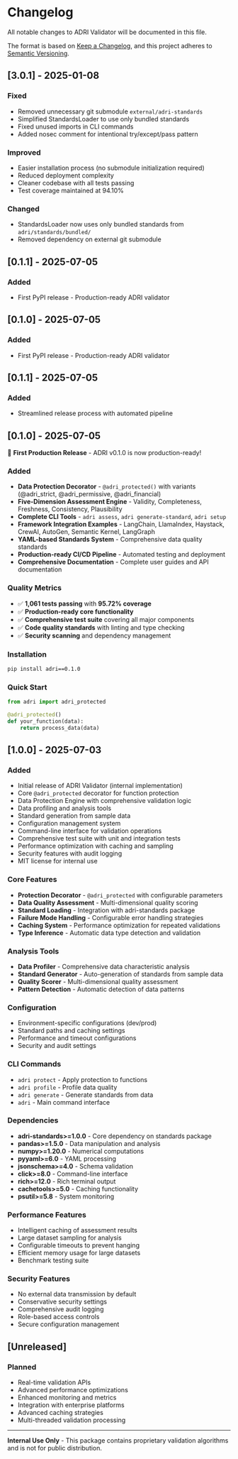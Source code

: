 # Changelog

All notable changes to ADRI Validator will be documented in this file.

The format is based on [Keep a Changelog](https://keepachangelog.com/en/1.0.0/),
and this project adheres to [Semantic Versioning](https://semver.org/spec/v2.0.0.html).

## [3.0.1] - 2025-01-08

### Fixed
- Removed unnecessary git submodule `external/adri-standards`
- Simplified StandardsLoader to use only bundled standards
- Fixed unused imports in CLI commands
- Added nosec comment for intentional try/except/pass pattern

### Improved
- Easier installation process (no submodule initialization required)
- Reduced deployment complexity
- Cleaner codebase with all tests passing
- Test coverage maintained at 94.10%

### Changed
- StandardsLoader now uses only bundled standards from `adri/standards/bundled/`
- Removed dependency on external git submodule

## [0.1.1] - 2025-07-05

### Added
- First PyPI release - Production-ready ADRI validator

## [0.1.0] - 2025-07-05

### Added
- First PyPI release - Production-ready ADRI validator

## [0.1.1] - 2025-07-05

### Added
- Streamlined release process with automated pipeline

## [0.1.0] - 2025-07-05

🎉 **First Production Release** - ADRI v0.1.0 is now production-ready!

### Added
- **Data Protection Decorator** - `@adri_protected()` with variants (@adri_strict, @adri_permissive, @adri_financial)
- **Five-Dimension Assessment Engine** - Validity, Completeness, Freshness, Consistency, Plausibility
- **Complete CLI Tools** - `adri assess`, `adri generate-standard`, `adri setup`
- **Framework Integration Examples** - LangChain, LlamaIndex, Haystack, CrewAI, AutoGen, Semantic Kernel, LangGraph
- **YAML-based Standards System** - Comprehensive data quality standards
- **Production-ready CI/CD Pipeline** - Automated testing and deployment
- **Comprehensive Documentation** - Complete user guides and API documentation

### Quality Metrics
- ✅ **1,061 tests passing** with **95.72% coverage**
- ✅ **Production-ready core functionality**
- ✅ **Comprehensive test suite** covering all major components
- ✅ **Code quality standards** with linting and type checking
- ✅ **Security scanning** and dependency management

### Installation
```bash
pip install adri==0.1.0
```

### Quick Start
```python
from adri import adri_protected

@adri_protected()
def your_function(data):
    return process_data(data)
```

## [1.0.0] - 2025-07-03

### Added
- Initial release of ADRI Validator (internal implementation)
- Core `@adri_protected` decorator for function protection
- Data Protection Engine with comprehensive validation logic
- Data profiling and analysis tools
- Standard generation from sample data
- Configuration management system
- Command-line interface for validation operations
- Comprehensive test suite with unit and integration tests
- Performance optimization with caching and sampling
- Security features with audit logging
- MIT license for internal use

### Core Features
- **Protection Decorator** - `@adri_protected` with configurable parameters
- **Data Quality Assessment** - Multi-dimensional quality scoring
- **Standard Loading** - Integration with adri-standards package
- **Failure Mode Handling** - Configurable error handling strategies
- **Caching System** - Performance optimization for repeated validations
- **Type Inference** - Automatic data type detection and validation

### Analysis Tools
- **Data Profiler** - Comprehensive data characteristic analysis
- **Standard Generator** - Auto-generation of standards from sample data
- **Quality Scorer** - Multi-dimensional quality assessment
- **Pattern Detection** - Automatic detection of data patterns

### Configuration
- Environment-specific configurations (dev/prod)
- Standard paths and caching settings
- Performance and timeout configurations
- Security and audit settings

### CLI Commands
- `adri protect` - Apply protection to functions
- `adri profile` - Profile data quality
- `adri generate` - Generate standards from data
- `adri` - Main command interface

### Dependencies
- **adri-standards>=1.0.0** - Core dependency on standards package
- **pandas>=1.5.0** - Data manipulation and analysis
- **numpy>=1.20.0** - Numerical computations
- **pyyaml>=6.0** - YAML processing
- **jsonschema>=4.0** - Schema validation
- **click>=8.0** - Command-line interface
- **rich>=12.0** - Rich terminal output
- **cachetools>=5.0** - Caching functionality
- **psutil>=5.8** - System monitoring

### Performance Features
- Intelligent caching of assessment results
- Large dataset sampling for analysis
- Configurable timeouts to prevent hanging
- Efficient memory usage for large datasets
- Benchmark testing suite

### Security Features
- No external data transmission by default
- Conservative security settings
- Comprehensive audit logging
- Role-based access controls
- Secure configuration management

## [Unreleased]

### Planned
- Real-time validation APIs
- Advanced performance optimizations
- Enhanced monitoring and metrics
- Integration with enterprise platforms
- Advanced caching strategies
- Multi-threaded validation processing

---

**Internal Use Only** - This package contains proprietary validation algorithms and is not for public distribution.
